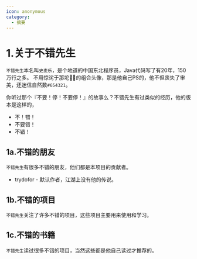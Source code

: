 ```yaml
---
icon: anonymous
category:
  - 摘要
---
```


# 1.关于不错先生

`不错先生`本名叫`史麦乐`，是个地道的中国东北程序员，Java代码写了有20年，150万行之多。
不用惊诧于那坨🚫💩的组合头像，那是他自己PS的，他不但丧失了审美，还迷信自然数`#654321`。

你听过那个『不要！停！不要停！』的故事么？不错先生有过类似的经历，他的版本是这样的，
* 不！错！
* 不要错！
* 不错！

## 1a.不错的朋友

`不错先生`有很多不错的朋友，他们都是本项目的贡献者。

* trydofor - 默认作者，江湖上没有他的传说。

## 1b.不错的项目

`不错先生`关注了许多不错的项目，这些项目主要用来使用和学习。



## 1c.不错的书籍

`不错先生`读过很多不错的项目，当然这些都是他自己读过才推荐的。
